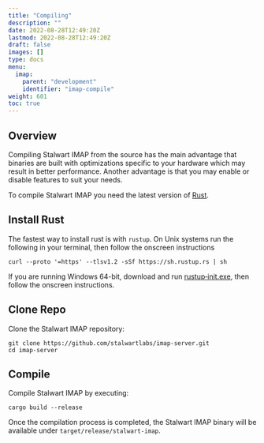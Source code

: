 ```yaml
---
title: "Compiling"
description: ""
date: 2022-08-28T12:49:20Z
lastmod: 2022-08-28T12:49:20Z
draft: false
images: []
type: docs
menu:
  imap:
    parent: "development"
    identifier: "imap-compile"
weight: 601
toc: true
---
```


## Overview

Compiling Stalwart IMAP from the source has the main advantage that binaries are built
with optimizations specific to your hardware which may result in better performance.
Another advantage is that you may enable or disable features to suit your needs.

To compile Stalwart IMAP you need the latest version of [Rust](https://www.rust-lang.org/).

## Install Rust

The fastest way to install rust is with ``rustup``. On Unix systems run the following in your terminal, then follow the onscreen instructions

```
curl --proto '=https' --tlsv1.2 -sSf https://sh.rustup.rs | sh
```

If you are running Windows 64-bit, download and run [rustup‑init.exe](https://rustup.rs), then follow the onscreen instructions. 

## Clone Repo

Clone the Stalwart IMAP repository:

```
git clone https://github.com/stalwartlabs/imap-server.git
cd imap-server
```

## Compile

Compile Stalwart IMAP by executing:

```
cargo build --release
```

Once the compilation process is completed, the Stalwart IMAP
binary will be available under ``target/release/stalwart-imap``.

